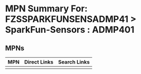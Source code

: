 



# MPN Summary For: FZSSPARKFUNSENSADMP41 > SparkFun-Sensors : ADMP401

## MPNs
  

|MPN|Direct Links|Search Links|
| :--- | :--- | :--- |
||||
